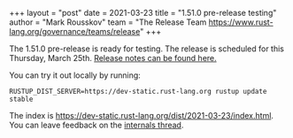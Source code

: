+++
layout = "post"
date = 2021-03-23
title = "1.51.0 pre-release testing"
author = "Mark Rousskov"
team = "The Release Team <https://www.rust-lang.org/governance/teams/release>"
+++

The 1.51.0 pre-release is ready for testing. The release is scheduled for this
Thursday, March 25th. [Release notes can be found here.][relnotes]

You can try it out locally by running:

```plain
RUSTUP_DIST_SERVER=https://dev-static.rust-lang.org rustup update stable
```

The index is <https://dev-static.rust-lang.org/dist/2021-03-23/index.html>. You
can leave feedback on the [internals thread][internals].

[#76980]: https://github.com/rust-lang/rust/issues/76980
[relnotes]: https://github.com/rust-lang/rust/blob/master/RELEASES.md#version-1510-2021-03-25
[internals]: https://internals.rust-lang.org/t/1-51-0-prerelease-testing
